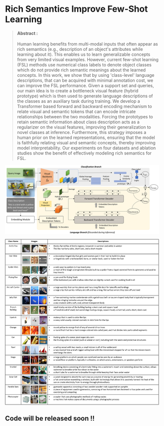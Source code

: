 # Rich Semantics Improve Few-Shot Learning

> #### Abstract :
> Human learning benefits from multi-modal inputs that often appear as rich semantics (e.g., description of an object's attributes while learning about it). This enables us to learn generalizable concepts from very limited visual examples. However, current few-shot learning (FSL) methods use numerical class labels to denote object classes which do not provide rich semantic meanings about the learned concepts. In this work, we show that by using  'class-level' language descriptions, that can be acquired with minimal annotation cost, we can improve the FSL performance. Given a support set and queries, our main idea is to create a bottleneck visual feature (hybrid prototype) which is then used to generate language descriptions of the classes as an auxiliary task during training. We develop a Transformer based forward and backward encoding mechanism to relate visual and semantic tokens that can encode intricate relationships between the two modalities. Forcing the prototypes to retain semantic information about class description acts as a regularizer on the visual features, improving their generalization to novel classes at inference. Furthermore, this strategy imposes a human prior on the learned representations, ensuring that the model is faithfully relating visual and semantic concepts, thereby improving model interpretability. Our experiments on four datasets and ablation studies show the benefit of effectively modeling rich semantics for FSL.


![alt text](https://github.com/MohamedAfham/RS_FSL/blob/main/Figures/Architecture.png?raw=true)

![alt text](https://github.com/MohamedAfham/RS_FSL/blob/main/Figures/Dataset.png?raw=true)

## Code will be released soon !!
